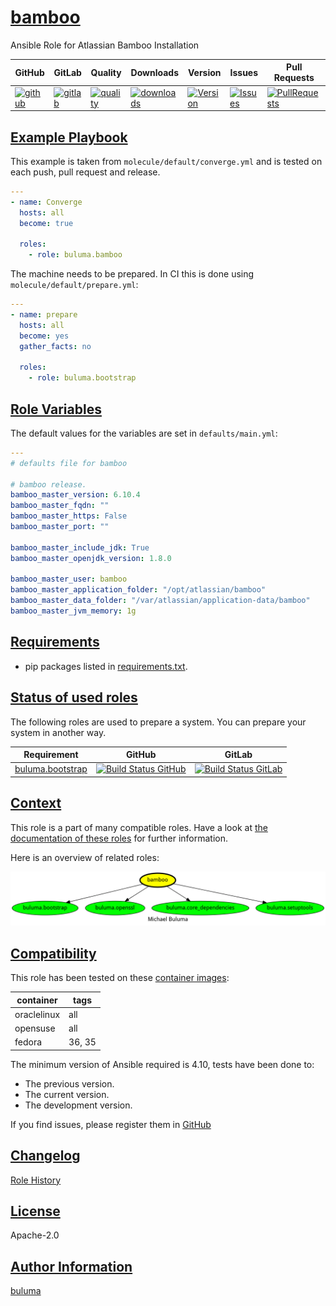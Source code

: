 # [bamboo](#bamboo)

Ansible Role for Atlassian Bamboo Installation

|GitHub|GitLab|Quality|Downloads|Version|Issues|Pull Requests|
|------|------|-------|---------|-------|------|-------------|
|[![github](https://github.com/buluma/ansible-role-bamboo/workflows/Ansible%20Molecule/badge.svg)](https://github.com/buluma/ansible-role-bamboo/actions)|[![gitlab](https://gitlab.com/buluma/ansible-role-bamboo/badges/master/pipeline.svg)](https://gitlab.com/buluma/ansible-role-bamboo)|[![quality](https://img.shields.io/ansible/quality/)](https://galaxy.ansible.com/buluma/bamboo)|[![downloads](https://img.shields.io/ansible/role/d/)](https://galaxy.ansible.com/buluma/bamboo)|[![Version](https://img.shields.io/github/release/buluma/ansible-role-bamboo.svg)](https://github.com/buluma/ansible-role-bamboo/releases/)|[![Issues](https://img.shields.io/github/issues/buluma/ansible-role-bamboo.svg)](https://github.com/buluma/ansible-role-bamboo/issues/)|[![PullRequests](https://img.shields.io/github/issues-pr-closed-raw/buluma/ansible-role-bamboo.svg)](https://github.com/buluma/ansible-role-bamboo/pulls/)|

## [Example Playbook](#example-playbook)

This example is taken from `molecule/default/converge.yml` and is tested on each push, pull request and release.
```yaml
---
- name: Converge
  hosts: all
  become: true

  roles:
    - role: buluma.bamboo
```

The machine needs to be prepared. In CI this is done using `molecule/default/prepare.yml`:
```yaml
---
- name: prepare
  hosts: all
  become: yes
  gather_facts: no

  roles:
    - role: buluma.bootstrap
```


## [Role Variables](#role-variables)

The default values for the variables are set in `defaults/main.yml`:
```yaml
---
# defaults file for bamboo

# bamboo release.
bamboo_master_version: 6.10.4
bamboo_master_fqdn: ""
bamboo_master_https: False
bamboo_master_port: ""

bamboo_master_include_jdk: True
bamboo_master_openjdk_version: 1.8.0

bamboo_master_user: bamboo
bamboo_master_application_folder: "/opt/atlassian/bamboo"
bamboo_master_data_folder: "/var/atlassian/application-data/bamboo"
bamboo_master_jvm_memory: 1g
```

## [Requirements](#requirements)

- pip packages listed in [requirements.txt](https://github.com/buluma/ansible-role-bamboo/blob/main/requirements.txt).

## [Status of used roles](#status-of-requirements)

The following roles are used to prepare a system. You can prepare your system in another way.

| Requirement | GitHub | GitLab |
|-------------|--------|--------|
|[buluma.bootstrap](https://galaxy.ansible.com/buluma/bootstrap)|[![Build Status GitHub](https://github.com/buluma/ansible-role-bootstrap/workflows/Ansible%20Molecule/badge.svg)](https://github.com/buluma/ansible-role-bootstrap/actions)|[![Build Status GitLab ](https://gitlab.com/buluma/ansible-role-bootstrap/badges/master/pipeline.svg)](https://gitlab.com/buluma/ansible-role-bootstrap)|

## [Context](#context)

This role is a part of many compatible roles. Have a look at [the documentation of these roles](https://buluma.github.io/) for further information.

Here is an overview of related roles:

![dependencies](https://raw.githubusercontent.com/buluma/ansible-role-bamboo/png/requirements.png "Dependencies")

## [Compatibility](#compatibility)

This role has been tested on these [container images](https://hub.docker.com/u/buluma):

|container|tags|
|---------|----|
|oraclelinux|all|
|opensuse|all|
|fedora|36, 35|

The minimum version of Ansible required is 4.10, tests have been done to:

- The previous version.
- The current version.
- The development version.



If you find issues, please register them in [GitHub](https://github.com/buluma/ansible-role-bamboo/issues)

## [Changelog](#changelog)

[Role History](https://github.com/buluma/ansible-role-bamboo/blob/master/CHANGELOG.md)

## [License](#license)

Apache-2.0

## [Author Information](#author-information)

[buluma](https://buluma.github.io/)

